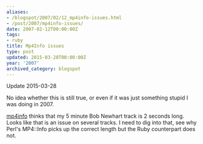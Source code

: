 ```yaml
---
aliases:
- /blogspot/2007/02/12_mp4info-issues.html
- /post/2007/mp4info-issues/
date: 2007-02-12T00:00:00Z
tags:
- ruby
title: Mp4Info issues
type: post
updated: 2015-03-28T00:00:00Z
year: '2007'
archived_category: blogspot
---
```

<!-- TEASER_END -->
<aside>
<p>Update 2015-03-28

<p>No idea whether this is still true, or even if it was just something stupid I was doing in 2007.
</aside>

[mp4info]: https://github.com/arbarlow/ruby-mp4info

[mp4info][] thinks that my 5 minute Bob Newhart track is 2 seconds long. Looks like that is an issue on several tracks. I need to dig into that, see why Perl's MP4::Info picks up the correct length but the Ruby counterpart does not.
